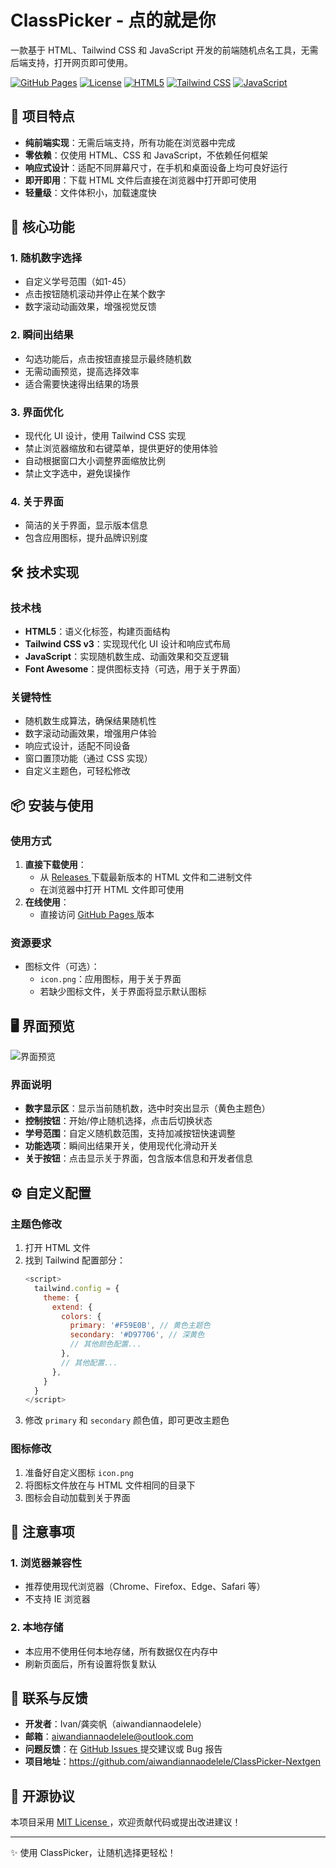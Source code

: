 # ClassPicker - 点的就是你

一款基于 HTML、Tailwind CSS 和 JavaScript 开发的前端随机点名工具，无需后端支持，打开网页即可使用。

[![GitHub Pages](https://img.shields.io/badge/GitHub%20Pages-Deployed-blueviolet)](https://aiwandiannaodelele.github.io/ClassPicker-Nextgen/)
[![License](https://img.shields.io/github/license/aiwandiannaodelele/ClassPicker-Nextgen)](LICENSE)
[![HTML5](https://img.shields.io/badge/HTML5-E34F26?logo=html5&logoColor=white)](https://html5.com)
[![Tailwind CSS](https://img.shields.io/badge/Tailwind%20CSS-06B6D4?logo=tailwindcss&logoColor=white)](https://tailwindcss.com)
[![JavaScript](https://img.shields.io/badge/JavaScript-F7DF1E?logo=javascript&logoColor=black)](https://javascript.com)

## 🚀 项目特点

- **纯前端实现**：无需后端支持，所有功能在浏览器中完成
- **零依赖**：仅使用 HTML、CSS 和 JavaScript，不依赖任何框架
- **响应式设计**：适配不同屏幕尺寸，在手机和桌面设备上均可良好运行
- **即开即用**：下载 HTML 文件后直接在浏览器中打开即可使用
- **轻量级**：文件体积小，加载速度快

## 🌟 核心功能

### 1. 随机数字选择
- 自定义学号范围（如1-45）
- 点击按钮随机滚动并停止在某个数字
- 数字滚动动画效果，增强视觉反馈

### 2. 瞬间出结果
- 勾选功能后，点击按钮直接显示最终随机数
- 无需动画预览，提高选择效率
- 适合需要快速得出结果的场景

### 3. 界面优化
- 现代化 UI 设计，使用 Tailwind CSS 实现
- 禁止浏览器缩放和右键菜单，提供更好的使用体验
- 自动根据窗口大小调整界面缩放比例
- 禁止文字选中，避免误操作

### 4. 关于界面
- 简洁的关于界面，显示版本信息
- 包含应用图标，提升品牌识别度

## 🛠️ 技术实现

### 技术栈
- **HTML5**：语义化标签，构建页面结构
- **Tailwind CSS v3**：实现现代化 UI 设计和响应式布局
- **JavaScript**：实现随机数生成、动画效果和交互逻辑
- **Font Awesome**：提供图标支持（可选，用于关于界面）

### 关键特性
- 随机数生成算法，确保结果随机性
- 数字滚动动画效果，增强用户体验
- 响应式设计，适配不同设备
- 窗口置顶功能（通过 CSS 实现）
- 自定义主题色，可轻松修改

## 📦 安装与使用

### 使用方式
1. **直接下载使用**：
   - 从 [ Releases ](https://github.com/aiwandiannaodelele/ClassPicker-Nextgen/releases) 下载最新版本的 HTML 文件和二进制文件
   - 在浏览器中打开 HTML 文件即可使用
2. **在线使用**：
   - 直接访问 [ GitHub Pages ](https://aiwandiannaodelele.github.io/ClassPicker-Nextgen/) 版本

### 资源要求
- 图标文件（可选）：
  - `icon.png`：应用图标，用于关于界面
  - 若缺少图标文件，关于界面将显示默认图标

## 🖥️ 界面预览
![界面预览](https://github.com/user-attachments/assets/0ff43294-a9d3-45c8-a9aa-ae5cae21822c)

### 界面说明
- **数字显示区**：显示当前随机数，选中时突出显示（黄色主题色）
- **控制按钮**：开始/停止随机选择，点击后切换状态
- **学号范围**：自定义随机数范围，支持加减按钮快速调整
- **功能选项**：瞬间出结果开关，使用现代化滑动开关
- **关于按钮**：点击显示关于界面，包含版本信息和开发者信息

## ⚙️ 自定义配置

### 主题色修改
1. 打开 HTML 文件
2. 找到 Tailwind 配置部分：
   ```javascript
   <script>
     tailwind.config = {
       theme: {
         extend: {
           colors: {
             primary: '#F59E0B', // 黄色主题色
             secondary: '#D97706', // 深黄色
             // 其他颜色配置...
           },
           // 其他配置...
         },
       }
     }
   </script>
   ```
3. 修改 `primary` 和 `secondary` 颜色值，即可更改主题色

### 图标修改
1. 准备好自定义图标 `icon.png`
2. 将图标文件放在与 HTML 文件相同的目录下
3. 图标会自动加载到关于界面

## 📝 注意事项

### 1. 浏览器兼容性
- 推荐使用现代浏览器（Chrome、Firefox、Edge、Safari 等）
- 不支持 IE 浏览器

### 2. 本地存储
- 本应用不使用任何本地存储，所有数据仅在内存中
- 刷新页面后，所有设置将恢复默认

## 📧 联系与反馈

- **开发者**：Ivan/龚奕帆（aiwandiannaodelele）
- **邮箱**：aiwandiannaodelele@outlook.com
- **问题反馈**：在 [ GitHub Issues ](https://github.com/aiwandiannaodelele/ClassPicker-Nextgen/issues) 提交建议或 Bug 报告
- **项目地址**：https://github.com/aiwandiannaodelele/ClassPicker-Nextgen

## 📄 开源协议

本项目采用 [ MIT License ](LICENSE)，欢迎贡献代码或提出改进建议！

---

✨ 使用 ClassPicker，让随机选择更轻松！

